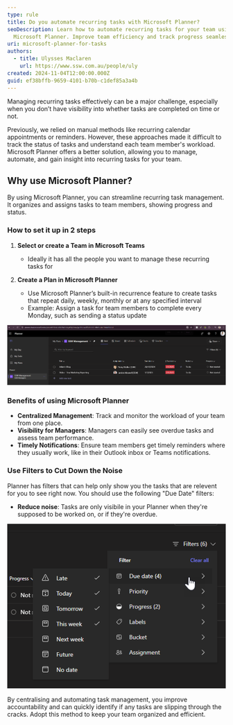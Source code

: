 ```yaml
---
type: rule
title: Do you automate recurring tasks with Microsoft Planner?
seoDescription: Learn how to automate recurring tasks for your team using
  Microsoft Planner. Improve team efficiency and track progress seamlessly.
uri: microsoft-planner-for-tasks
authors:
  - title: Ulysses Maclaren
    url: https://www.ssw.com.au/people/uly
created: 2024-11-04T12:00:00.000Z
guid: ef38bffb-9659-4101-b70b-c1def85a3a4b
---
```

Managing recurring tasks effectively can be a major challenge, especially when you don’t have visibility into whether tasks are completed on time or not.

Previously, we relied on manual methods like recurring calendar appointments or reminders. However, these approaches made it difficult to track the status of tasks and understand each team member's workload. Microsoft Planner offers a better solution, allowing you to manage, automate, and gain insight into recurring tasks for your team.

<!--endintro-->

## Why use Microsoft Planner?

By using Microsoft Planner, you can streamline recurring task management. It organizes and assigns tasks to team members, showing progress and status.

### How to set it up in 2 steps

1. **Select or create a Team in Microsoft Teams**

   * Ideally it has all the people you want to manage these recurring tasks for
 
2. **Create a Plan in Microsoft Planner**

   * Use Microsoft Planner’s built-in recurrence feature to create tasks that repeat daily, weekly, monthly or at any specified interval
   * Example: Assign a task for team members to complete every Monday, such as sending a status update

![Figure: See your team's upcoming or outstanding recurring tasks](planner.png)

### Benefits of using Microsoft Planner

* **Centralized Management**: Track and monitor the workload of your team from one place.
* **Visibility for Managers**: Managers can easily see overdue tasks and assess team performance.
* **Timely Notifications**: Ensure team members get timely reminders where they usually work, like in their Outlook inbox or Teams notifications.

### Use Filters to Cut Down the Noise

Planner has filters that can help only show you the tasks that are relevent for you to see right now. You should use the following "Due Date" filters:

* **Reduce noise**: Tasks are only visibile in your Planner when they're supposed to be worked on, or if they're overdue.

![Figure: Limit the due dates so you don't have to look at tasks that are not due for ages](planner-filters.png)

By centralising and automating task management, you improve accountability and can quickly identify if any tasks are slipping through the cracks. Adopt this method to keep your team organized and efficient.
